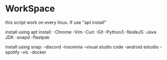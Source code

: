 # WorkSpace

this script work on every linux. If use "apt install"

install using apt install:
-Chrome
-Vim
-Curl
-Git
-Python3
-NodeJS
-Java JDK
-snapd
-flastpak

install using snap:
-discord
-insomnia
-visual studio code
-android estudio
-spotify
-vlc
-docker
